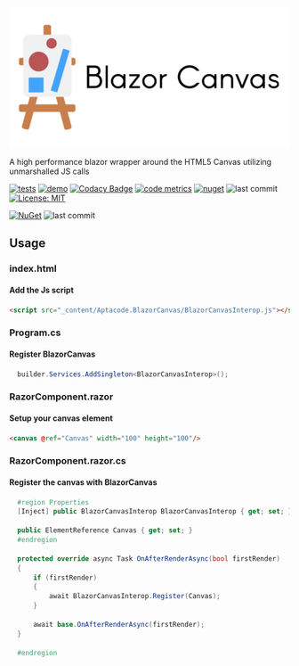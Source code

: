 <p align="center">
   <div style="width:640;height:320">
       <img style="width: inherit" src="https://raw.githubusercontent.com/Aptacode/BlazorCanvas/main/Resources/Images/Banner.jpg">
</div>
</p>

A high performance blazor wrapper around the HTML5 Canvas utilizing unmarshalled JS calls

[![tests](https://github.com/Aptacode/BlazorCanvas/actions/workflows/test.yml/badge.svg)](https://github.com/Aptacode/BlazorCanvas/actions/workflows/test.yml)
[![demo](https://github.com/Aptacode/BlazorCanvas/actions/workflows/demo.yml/badge.svg)](https://aptacode.github.io/BlazorCanvas/)
[![Codacy Badge](https://app.codacy.com/project/badge/Grade/249116ea839b4c689cada11bbc89ab0b)](https://www.codacy.com/gh/Aptacode/BlazorCanvas/dashboard?utm_source=github.com&amp;utm_medium=referral&amp;utm_content=Aptacode/BlazorCanvas&amp;utm_campaign=Badge_Grade)
[![code metrics](https://github.com/Aptacode/BlazorCanvas/actions/workflows/metrics.yml/badge.svg)](https://github.com/Aptacode/BlazorCanvas/blob/main/CODE_METRICS.md)
[![nuget](https://img.shields.io/nuget/v/Aptacode.BlazorCanvas.svg?style=flat&color=brightgreen)](https://www.nuget.org/packages/Aptacode.BlazorCanvas/)
![last commit](https://img.shields.io/github/last-commit/Aptacode/BlazorCanvas?style=flat&cacheSeconds=86000&color=brightgreen)
[![License: MIT](https://img.shields.io/badge/License-MIT-brightgreen.svg)](https://opensource.org/licenses/MIT)


[![NuGet](https://img.shields.io/nuget/v/Aptacode.BlazorCanvas.svg?style=flat)](https://www.nuget.org/packages/Aptacode.BlazorCanvas/)
![last commit](https://img.shields.io/github/last-commit/Aptacode/BlazorCanvas?style=flat-square&cacheSeconds=86000)

## Usage
### index.html
#### Add the Js script
```html
<script src="_content/Aptacode.BlazorCanvas/BlazorCanvasInterop.js"></script>
```

### Program.cs
#### Register BlazorCanvas
```csharp
  builder.Services.AddSingleton<BlazorCanvasInterop>();
```

### RazorComponent.razor
#### Setup your canvas element
```html
<canvas @ref="Canvas" width="100" height="100"/>
```

### RazorComponent.razor.cs
#### Register the canvas with BlazorCanvas
```csharp
  #region Properties
  [Inject] public BlazorCanvasInterop BlazorCanvasInterop { get; set; }

  public ElementReference Canvas { get; set; }
  #endregion

  protected override async Task OnAfterRenderAsync(bool firstRender)
  {
      if (firstRender)
      {
          await BlazorCanvasInterop.Register(Canvas);
      }

      await base.OnAfterRenderAsync(firstRender);
  }

  #endregion
 ```


    
